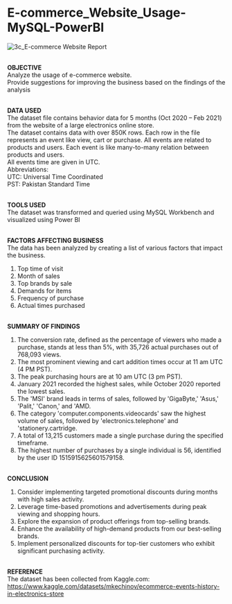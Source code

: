 # E-commerce_Website_Usage-MySQL-PowerBI

![3c_E-commerce Website Report](https://github.com/md-asif-ar89/E-commerce_Website_Usage/assets/145151334/0e1669f6-efaa-4d83-b093-bc7a177ae9a1)

<br>**OBJECTIVE**
<br>Analyze the usage of e-commerce website.
<br>Provide suggestions for improving the business based on the findings of the analysis

<br>**DATA USED**
<br>The dataset file contains behavior data for 5 months (Oct 2020 – Feb 2021) from the website of a large electronics online store.
<br>The dataset contains data with over 850K rows. Each row in the file represents an event like view, cart or purchase. All events are related to products and users. Each event is like many-to-many relation between products and users.
<br>All events time are given in UTC.
<br>Abbreviations:
<br>  UTC: Universal Time Coordinated
<br>  PST: Pakistan Standard Time

<br>**TOOLS USED**
<br>The dataset was transformed and queried using MySQL Workbench and visualized using Power BI

<br>**FACTORS AFFECTING BUSINESS**
<br>
The data has been analyzed by creating a list of various factors that impact the business.
1)	Top time of visit
2)	Month of sales
3)	Top brands by sale
4)	Demands for items
5)	Frequency of purchase
6)	Actual times purchased

<br>**SUMMARY OF FINDINGS**
<br>
1)	The conversion rate, defined as the percentage of viewers who made a purchase, stands at less than 5%, with 35,726 actual purchases out of 768,093 views.
2)	The most prominent viewing and cart addition times occur at 11 am UTC (4 PM PST).
3)	The peak purchasing hours are at 10 am UTC (3 pm PST).
4)	January 2021 recorded the highest sales, while October 2020 reported the lowest sales.
5)	The 'MSI' brand leads in terms of sales, followed by 'GigaByte,' 'Asus,' 'Palit,' 'Canon,' and 'AMD.
6)	The category 'computer.components.videocards' saw the highest volume of sales, followed by 'electronics.telephone' and 'stationery.cartridge.
7)	A total of 13,215 customers made a single purchase during the specified timeframe.
8)	The highest number of purchases by a single individual is 56, identified by the user ID 1515915625601579158.

<br>**CONCLUSION**
<br>
1)	Consider implementing targeted promotional discounts during months with high sales activity.
2)	Leverage time-based promotions and advertisements during peak viewing and shopping hours.
3)	Explore the expansion of product offerings from top-selling brands.
4)	Enhance the availability of high-demand products from our best-selling brands.
5)	Implement personalized discounts for top-tier customers who exhibit significant purchasing activity.

<br>**REFERENCE**
<br>The dataset has been collected from Kaggle.com:
<br>https://www.kaggle.com/datasets/mkechinov/ecommerce-events-history-in-electronics-store



